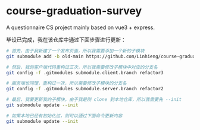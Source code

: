 # course-graduation-survey
A questionnaire CS project mainly based on vue3 + express.

毕设已完成，我在该仓库中通过下面步骤进行更新：

```sh
# 首先，由于我新建了一个发布页面，所以我需要添加一个新的子模块
git submodule add -b old-main https://github.com/Linhieng/course-graduation-survey-client-publish.git client-publish

# 然后，我的客户端代码重构过三次，所以我需要修改子模块中对应的分支名
git config -f .gitmodules submodule.client.branch refactor3

# 服务端也同理，重构过一次，所以需要修改子模块的分支名
git config -f .gitmodules submodule.server.branch refactor2

# 最后，我要更新我的子模块。由于我是刚 clone 到本地仓库，所以我需要先 --init
git submodule update --init

# 如果本地已经有初始化过，则可以通过下面命令更新内容
git submodule update --init
```
